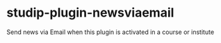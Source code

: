 studip-plugin-newsviaemail
==========================

Send news via Email when this plugin is activated in a course or institute